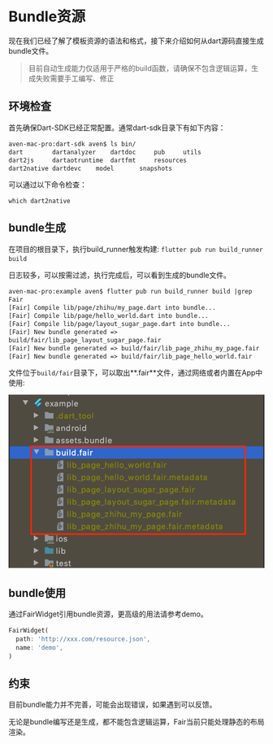 # Bundle资源

现在我们已经了解了模板资源的语法和格式，接下来介绍如何从dart源码直接生成bundle文件。

> 目前自动生成能力仅适用于严格的build函数，请确保不包含逻辑运算，生成失败需要手工编写、修正

## 环境检查

首先确保Dart-SDK已经正常配置。通常dart-sdk目录下有如下内容：

```
aven-mac-pro:dart-sdk aven$ ls bin/
dart		dartanalyzer	dartdoc		pub		utils
dart2js		dartaotruntime	dartfmt		resources
dart2native	dartdevc	model		snapshots
```

可以通过以下命令检查：

```shell
which dart2native
```

## bundle生成

在项目的根目录下，执行build_runner触发构建: `flutter pub run build_runner build`

日志较多，可以按需过滤，执行完成后，可以看到生成的bundle文件。

```
aven-mac-pro:example aven$ flutter pub run build_runner build |grep Fair
[Fair] Compile lib/page/zhihu/my_page.dart into bundle...
[Fair] Compile lib/page/hello_world.dart into bundle...
[Fair] Compile lib/page/layout_sugar_page.dart into bundle...
[Fair] New bundle generated => build/fair/lib_page_layout_sugar_page.fair
[Fair] New bundle generated => build/fair/lib_page_zhihu_my_page.fair
[Fair] New bundle generated => build/fair/lib_page_hello_world.fair

```

文件位于`build/fair`目录下，可以取出**.fair**文件，通过网络或者内置在App中使用:

![fair bundle](./assets/fairc-bundle.png)

## bundle使用
通过FairWidget引用bundle资源，更高级的用法请参考demo。
```dart
FairWidget(
  path: 'http://xxx.com/resource.json',
  name: 'demo',
)
```

## 约束

目前bundle能力并不完善，可能会出现错误，如果遇到可以反馈。

无论是bundle编写还是生成，都不能包含逻辑运算，Fair当前只能处理静态的布局渲染。